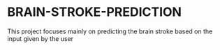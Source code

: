 # BRAIN-STROKE-PREDICTION
This project focuses mainly on predicting the brain stroke based on the input given by the user

